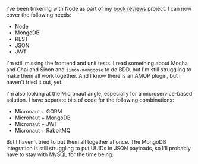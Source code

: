 I've been tinkering with Node as part of my
[book reviews](https://github.com/jeantessier/book-reviews) project.  I can
now cover the following needs:

- Node
- MongoDB
- REST
- JSON
- JWT

I'm still missing the frontend and unit tests.  I read something about Mocha and
Chai and Sinon and `sinon-mongoose` to do BDD, but I'm still struggling to make
them all work together.  And I know there is an AMQP plugin, but I haven't tried
it out, yet.

I'm also looking at the Micronaut angle, especially for a microservice-based
solution.  I have separate bits of code for the following combinations:

- Micronaut + GORM
- Micronaut + MongoDB
- Micronaut + JWT
- Micronaut + RabbitMQ

But I haven't tried to put them all together at once.  The MongoDB integration
is still struggling to put UUIDs in JSON payloads, so I'll probably have to stay
with MySQL for the time being.
